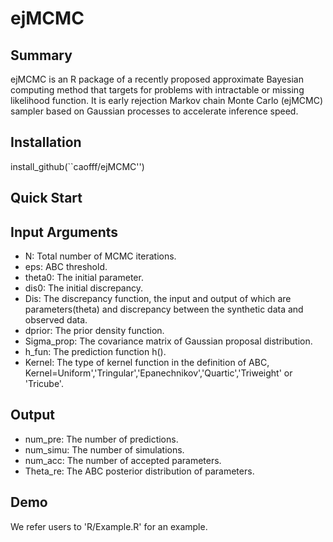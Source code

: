 # ejMCMC

Summary
-------
ejMCMC is an R package of a recently proposed approximate Bayesian computing method that targets for problems with intractable or missing likelihood function. It is early rejection Markov chain Monte Carlo (ejMCMC) sampler based on Gaussian processes to accelerate inference speed. 

Installation
------------
install_github(``caofff/ejMCMC'')

Quick Start
------------


Input Arguments
-----
- N: Total number of MCMC iterations.
- eps: ABC threshold.
- theta0: The initial parameter.
- dis0: The initial discrepancy.
- Dis: The discrepancy function, the input and output of which are parameters(theta) and discrepancy between the synthetic data and observed data.
- dprior: The prior density function.
- Sigma_prop: The covariance matrix of Gaussian proposal distribution.
- h_fun: The prediction function h().
- Kernel: The type of kernel function in the definition of ABC, Kernel=Uniform','Tringular','Epanechnikov','Quartic','Triweight' or 'Tricube'.

Output
-----
- num_pre: The number of predictions. 
- num_simu: The number of simulations.
- num_acc: The number of accepted parameters.
- Theta_re: The ABC posterior distribution of parameters.

Demo
-----
We refer users to 'R/Example.R' for  an example. 


